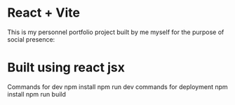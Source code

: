 # React + Vite

This is my personnel portfolio project built by me myself for the purpose of social presence:

# Built using react jsx
 Commands for dev
    npm install
    npm run dev
commands for deployment
    npm install
    npm run build
